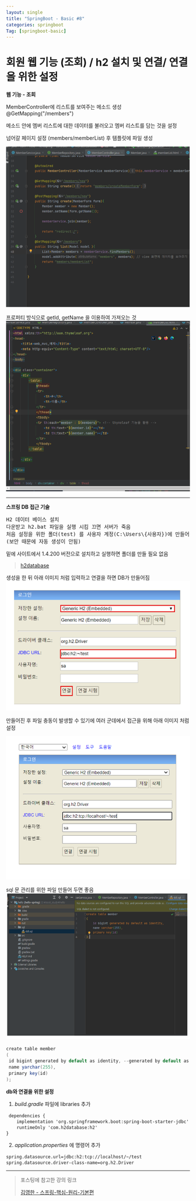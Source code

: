 ```yaml
---
layout: single
title: "SpringBoot - Basic #8"
categories: springboot
Tag: [springboot-basic]
---
```

# 회원 웹 기능 (조회) / h2 설치 및 연결/ 연결을 위한 설정

**웹 기능 - 조회**

MemberController에 리스트를 보여주는 메소드 생성 @GetMapping("/members")

메소드 안에 멤버 리스트에 대한 데이터를 불러오고 멤버 리스트를 담는 것을 설정

넘어갈 페이지 설정 (members/memberList) 후 템플릿에 파일 생성

![웹 기능 - 조회 이미지](/assets/images/2022-12-29-10-17-39.png)


프로퍼티 방식으로 getId, getName 을 이용하여 가져오는 것
![view source](/assets/images/2022-12-29-10-23-40.png)

<hr>

**스프링 DB 접근 기술**

<pre>
H2 데이터 베이스 설치
다운받고 h2.bat 파일을 실행 시킴 끄면 서버가 죽음
처음 설정을 위한 폴더(test) 를 사용자 계정(C:\Users\{사용자})에 만들어 줘야함
(보안 때문에 자동 생성이 안됨)
</pre>


밑에 사이트에서 1.4.200 버전으로 설치하고 실행하면 폴더를 만들 필요 없음 <br>
> [h2database](https://www.h2database.com/html/download-archive.html)

생성을 한 뒤 아래 이미지 처럼 입력하고 연결을 하면 DB가 만들어짐
![입력 예시](/assets/images/2022-12-29-10-36-30.png)

​만들어진 후 파일 충동이 발생할 수 있기에 여러 군데에서 접근을 위해 아래 이미지 처럼 설정

![경로 설정](/assets/images/2022-12-29-10-35-40.png)

sql 문 관리를 위한 파일 만들어 두면 좋음
![sql directoty](/assets/images/2022-12-29-10-38-12.png)
```java
create table member
(
 id bigint generated by default as identity, --generated by default as identity: db가 알아서 채워주기 위한 것
 name yarchar(255),
 primary key(id)
);
```

**db와 연결을 위한 설정**

1. _build.gradle_ 파일에 libraries 추가
```
 dependencies {
    implementation 'org.springframework.boot:spring-boot-starter-jdbc'
    runtimeOnly 'com.h2database:h2'
}
```
2. _application.properties_ 에 명령어 추가
```
spring.datasource.url=jdbc:h2:tcp://localhost/~/test
spring.datasource.driver-class-name=org.h2.Driver
```

---
 > 포스팅에 참고한 강의 링크 
 >
 >[김영한 - 스프링-핵심-원리-기본편](https://www.inflearn.com/course/%EC%8A%A4%ED%94%84%EB%A7%81-%ED%95%B5%EC%8B%AC-%EC%9B%90%EB%A6%AC-%EA%B8%B0%EB%B3%B8%ED%8E%B8)